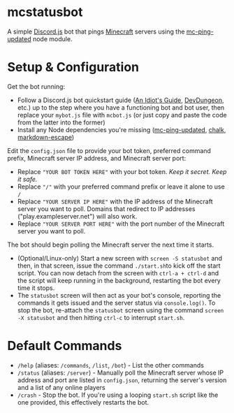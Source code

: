 # mcstatusbot
A simple [Discord.js](https://www.npmjs.com/package/discord.js) bot that pings [Minecraft](https://minecraft.gamepedia.com) servers using the [mc-ping-updated](https://www.npmjs.com/package/mc-ping-updated) node module.

# Setup & Configuration
Get the bot running:
- Follow a Discord.js bot quickstart guide ([An Idiot's Guide](https://anidiots.guide/getting-started/getting-started-long-version), [DevDungeon](https://www.devdungeon.com/content/javascript-discord-bot-tutorial), etc.) up to the step where you have a functioning bot and bot user, then replace your `mybot.js` file with `mcbot.js` (or just copy and paste the code from the latter into the former)
- Install any Node dependencies you're missing ([mc-ping-updated](https://www.npmjs.com/package/mc-ping-updated), [chalk](https://www.npmjs.com/package/chalk), [markdown-escape](https://www.npmjs.com/package/markdown-escape))

Edit the `config.json` file to provide your bot token, preferred command prefix, Minecraft server IP address, and Minecraft server port:
- Replace `"YOUR BOT TOKEN HERE"` with your bot token. *Keep it secret. Keep it safe.*
- Replace `"/"` with your preferred command prefix or leave it alone to use `/`
- Replace `"YOUR SERVER IP HERE"` with the IP address of the Minecraft server you want to poll. Domains that redirect to IP addresses ("play.exampleserver.net") will also work.
- Replace `"YOUR SERVER PORT HERE"` with the port number of the Minecraft server you want to poll.

The bot should begin polling the Minecraft server the next time it starts.
- (Optional/Linux-only) Start a new screen with `screen -S statusbot` and then, in that screen, issue the command `./start.sh`to kick off the start script. You can now detach from the screen with `ctrl-a + ctrl-d` and the script will keep running in the background, restarting the bot every time it stops.
- The `statusbot` screen will then act as your bot's console, reporting the commands it gets issued and the server status via `console.log()`. To stop the bot, re-attach the `statusbot` screen using the command `screen -X statusbot` and then hitting `ctrl-c` to interrupt `start.sh`.

# Default Commands
- `/help` (aliases: `/commands`, `/list`, `/bot`) - List the other commands
- `/status` (aliases: `/server`) - Manually poll the Minecraft server whose IP address and port are listed in `config.json`, returning the server's version and a list of any online players
- `/crash` - Stop the bot. If you're using a looping `start.sh` script like the one provided, this effectively restarts the bot.
